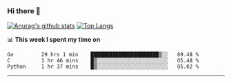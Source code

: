 ### Hi there 👋

<!--
**Yiwen-Chan/Yiwen-Chan** is a ✨ _special_ ✨ repository because its `README.md` (this file) appears on your GitHub profile.

Here are some ideas to get you started:

- 🔭 I’m currently working on ...
- 🌱 I’m currently learning ...
- 👯 I’m looking to collaborate on ...
- 🤔 I’m looking for help with ...
- 💬 Ask me about ...
- 📫 How to reach me: ...
- 😄 Pronouns: ...
- ⚡ Fun fact: ...
-->
[![Anurag's github stats](https://github-readme-stats.vercel.app/api?username=Yiwen-Chan)](https://github.com/anuraghazra/github-readme-stats)
[![Top Langs](https://github-readme-stats.vercel.app/api/top-langs/?username=Yiwen-Chan)](https://github.com/anuraghazra/github-readme-stats)

📊 **This week I spent my time on**
<!--START_SECTION:waka-->
```text
Go         29 hrs 1 min    ██████████████████████▒░░   89.48 % 
C          1 hr 46 mins    █▒░░░░░░░░░░░░░░░░░░░░░░░   05.48 % 
Python     1 hr 37 mins    █▒░░░░░░░░░░░░░░░░░░░░░░░   05.02 % 
```
<!--END_SECTION:waka-->

***

